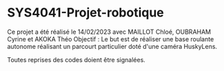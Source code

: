 # SYS4041-Projet-robotique

Ce projet a été réalisé le 14/02/2023 avec MAILLOT Chloé, OUBRAHAM Cyrine et AKOKA Théo
Objectif : Le but est de réaliser une base roulante autonome réalisant un parcourt particulier doté d'une caméra HuskyLens.

Toutes reprises des codes doient être signalées. 
